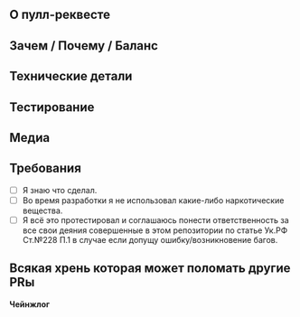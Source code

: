 ## О пулл-реквесте
<!-- Вкратце о том что поменялось/добавилось. -->

## Зачем / Почему / Баланс
<!-- Зачем это было делать? Кому будет лучше? -->

## Технические детали
<!-- Технические детали. Всякие разные. -->

## Тестирование
<!-- Как это проверить на работоспособность и как эти штуки себя должны ввести? -->

## Медиа
<!-- Вложить изображения/видео изменений если это уместно. -->

## Требования
<!-- Подтвердить выставив икс в скобочках, типа вот так [X]: -->
- [ ] Я знаю что сделал.
- [ ] Во время разработки я не использовал какие-либо наркотические вещества.
- [ ] Я всё это протестировал и соглашаюсь понести ответственность за все свои деяния совершенные в этом репозитории по статье Ук.РФ Ст.№228 П.1 в случае если допущу ошибку/возникновение багов.

## Всякая хрень которая может поломать другие PRы
<!-- Если вы поменяли, например, имя класса или что-нибудь такое, напишите это тут. -->

**Чейнжлог**
<!-- Мне лень это тут писать, сами разберётесь, а? -->
<!--
:cl:
- add: Added fun!
- remove: Removed fun!
- tweak: Changed fun!
- fix: Fixed fun!
-->
